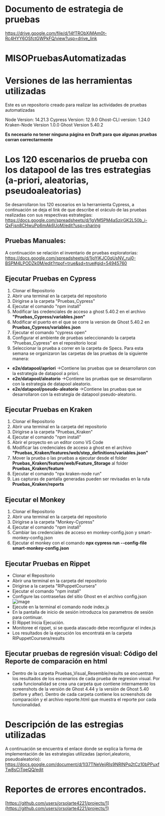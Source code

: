 # Documento de estrategia de pruebas
https://drive.google.com/file/d/14fTRObXjMAm0t-Rc4HYY6OSfctGWPkFQ/view?usp=drive_link

# MISOPruebasAutomatizadas

# Versiones de las herramientas utilizadas
Este es un repositorio creado para realizar las actividades de pruebas automatizadas

Node Version: 14.21.3
Cypress Version: 12.9.0
Ghost-CLI version: 1.24.0
Kraken-Node Version 1.0.0
Ghost Version 5.40.2 

**Es necesario no tener ninguna página en Draft para que algunas pruebas corran correctarmente**

# Los 120 escenarios de prueba con los datapool de las tres estrategias (a-priori, aleatorias, pseudoaleatorias)
Se desarrollaron los 120 escearios en la herramienta Cypress, a continuación se deja el link
de que describe el oráculo de las pruebas realizadas con sus respectivas estrategias: 
https://docs.google.com/spreadsheets/d/1gVM5PM4aSzjrGK2L50b_i-QxFjsn8CHwuPp6mAk6UoM/edit?usp=sharing

## Pruebas Manuales:
A continuación se relación el inventario de pruebas exploratorias: 
https://docs.google.com/spreadsheets/d/1joYjKJC0qUsNV_ruj0-BSPM4LPODZk0M/edit?rtpof=true&sd=true#gid=54945760


## Ejecutar Pruebas en Cypress
  1) Clonar el Repositorio
  2) Abrir una terminal en la carpeta del repositorio
  3) Dirigirse a la carpeta "Pruebas_Cypress"
  4) Ejecutar el comando "npm install"
  5) Modificar las credenciales de acceso a ghost 5.40.2 en el archivo **"Pruebas_Cypress/variables.json"**
  6) Modificar el puerto en el que se corre la version de Ghost 5.40.2 en **Pruebas_Cypress/variables.json**
  7) Ejecutar el comando "cypress open"
  8) Configurar el ambiente de pruebas seleccionando la carpeta "Pruebas_Cypress" en el repositorio local
  9) Seleccionar la prueba a correr en la carpeta de Specs. Para esta semana se organizaron las carpetas de las pruebas de la siguiente manera:
- **e2e/datapool/apriori**  ->Contiene las pruebas que se desarrollaron con la estrategia de datapool a priori.
- **e2e/datapool/aleatorio**  ->Contiene las pruebas que se desarrollaron con la estrategia de datapool aleatorio.
- **e2e/datapool/pseudo-aleatorio**  ->Contiene las pruebas que se desarrollaron con la estrategia de datapool pseudo-aleatorio.

## Ejecutar Pruebas en Kraken
  1) Clonar el Repositorio
  2) Abrir una terminal en la carpeta del repositorio
  3) Dirigirse a la carpeta "Pruebas_Kraken"
  4) Ejecutar el comando "npm install"
  5) Abrir el proyecto en un editor como VS Code
  6) Modificar las credenciales de acceso a ghost en el archivo **"Pruebas_Kraken/features/web/step_definitions/variables.json"**
  7) Mover la prueba o las pruebas a ejecutar desde el folder **Pruebas_Kraken/feature/web/Feature_Storage** al folder **Pruebas_Kraken/feature**
  8) Ejecutar el comando "npx kraken-node run"
  9) Las capturas de pantalla generadas pueden ser revisadas en la ruta **Pruebas_Kraken/reports**
 
## Ejecutar el Monkey
  1) Clonar el Repositorio
  2) Abrir una terminal en la carpeta del repositorio
  3) Dirigirse a la carpeta "Monkey-Cypress"
  4) Ejecutar el comando "npm install"
  5) Cambiar las credenciales de acceso en monkey-config.json y smart-monkey-config.json
  6) Ejecutar el monkey con el comando **npx cypress run --config-file smart-monkey-config.json**

## Ejecutar Pruebas en Rippet
* Clonar el Repositorio
* Abrir una terminal en la carpeta del repositorio
* Dirigirse a la carpeta "RIPuppetCoursera"
* Ejecutar el comando "npm install"
* Configure las contraseñas del sitio Ghost en el archivo config.json
![image](https://github.com/orsolarte4221/PruebasAutomatizadas_S8/assets/124013367/f5b7ff32-d476-4660-8261-a0fa55dfeaa0)
* Ejecute en la terminal el comando node index.js
* En la pantalla de inicio de sesión introduzca los parametros de sesión para continuar.
* El Rippet Inicia Ejecución.
* Monitoree el rippet, si se queda atascado debe reconfigurar el index.js
* Los resultados de la ejecución los encontratá en la carpeta  RIPuppetCoursera/results 

## Ejecutar pruebas de regresión visual: Código del Reporte de comparación en html
* Dentro de la carpeta Pruebas_Visual_Resemble/results se encuentran los resultados de los escenarios de cada prueba de regresion visual. Por cada funcionalidad se crea una carpeta que contiene internamente los screenshots de la versión de Ghost 4.44 y la versión de Ghost 5.40 (before y after). Dentro de cada carpeta contiene los screenshots de comparación y el archivo reporte.html que muestra el reporte por cada funcionalidad.
  
# Descripción de las estregias utilizadas
A continuación se encuentra el enlace donde se explica la forma de implementación de las estrategias utilizadas (apriori,aleatorio, pseudoaleatorio): 
https://docs.google.com/document/d/1I37TNeVeijRIs9NRlNPq2tCz10bPPuxfTw8sCiTqeQQ/edit

# Reportes de errores encontrados.
[https://github.com/users/orsolarte4221/projects/1](https://github.com/users/orsolarte4221/projects/1)


